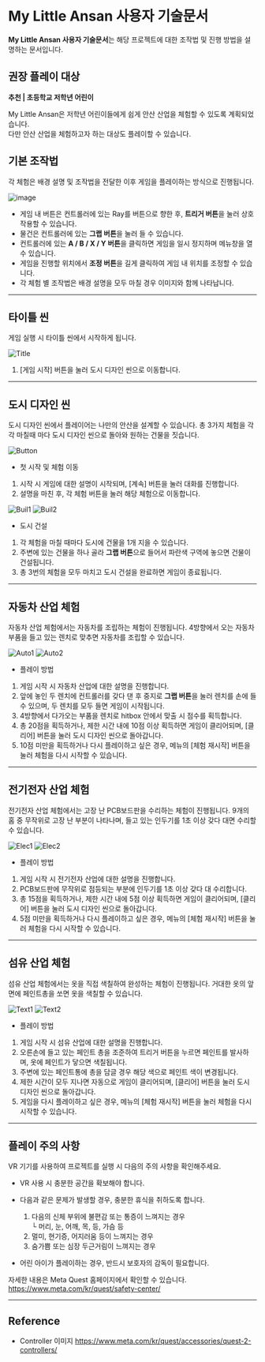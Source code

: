 # My Little Ansan 사용자 기술문서
**My Little Ansan 사용자 기술문서**는 해당 프로젝트에 대한 조작법 및 진행 방법을 설명하는 문서입니다.
   

## 권장 플레이 대상

**추천 | 초등학교 저학년 어린이** 

My Little Ansan은 저학년 어린이들에게 쉽게 안산 산업을 체험할 수 있도록 계획되었습니다.   
다만 안산 산업을 체험하고자 하는 대상도 플레이할 수 있습니다.

## 기본 조작법
각 체험은 배경 설명 및 조작법을 전달한 이후 게임을 플레이하는 방식으로 진행됩니다.

![image](https://github.com/DevNeo-org/2024_MyLittleAnsan_VR/assets/70852326/9105db53-4190-43aa-b1b0-43a69804f48d)


 - 게임 내 버튼은 컨트롤러에 있는 Ray를 버튼으로 향한 후, **트리거 버튼**을 눌러 상호작용할 수 있습니다.
 - 물건은 컨트롤러에 있는 **그랩 버튼**을 눌러 들 수 있습니다.
 - 컨트롤러에 있는 **A / B / X / Y 버튼**을 클릭하면 게임을 일시 정지하며 메뉴창을 열 수 있습니다.
 - 게임을 진행할 위치에서 **조정 버튼**을 길게 클릭하여 게임 내 위치를 조정할 수 있습니다.
 - 각 체험 별 조작법은 배경 설명을 모두 마칠 경우 이미지와 함께 나타납니다.

---

## 타이틀 씬
 게임 실행 시 타이틀 씬에서 시작하게 됩니다.

![Title](./Images/title.png)
1. [게임 시작] 버튼을 눌러 도시 디자인 씬으로 이동합니다.


---


## 도시 디자인 씬
 도시 디자인 씬에서 플레이어는 나만의 안산을 설계할 수 있습니다. 총 3가지 체험을 각각 마칠때 마다 도시 디자인 씬으로 돌아와 원하는 건물을 짓습니다.

![Button](./Images/button.png)
 * 첫 시작 및 체험 이동
  1. 시작 시 게임에 대한 설명이 시작되며, [계속] 버튼을 눌러 대화를 진행합니다.
  2. 설명을 마친 후, 각 체험 버튼을 눌러 해당 체험으로 이동합니다.


![Buil1](./Images/bu1.png) ![Buil2](./Images/bu2.png)
 * 도시 건설
 1. 각 체험을 마칠 때마다 도시에 건물을 1개 지을 수 있습니다.
 2. 주변에 있는 건물을 하나 골라 **그랩 버튼**으로 들어서 파란색 구역에 놓으면 건물이 건설됩니다.
 3. 총 3번의 체험을 모두 마치고 도시 건설을 완료하면 게임이 종료됩니다.

---

## 자동차 산업 체험
자동차 산업 체험에서는 자동차를 조립하는 체험이 진행됩니다. 4방향에서 오는 자동차 부품을 들고 있는 렌치로 맞추면 자동차를 조립할 수 있습니다.

![Auto1](./Images/auto.png) ![Auto2](./Images/auto2.png)
 * 플레이 방법
 1. 게임 시작 시 자동차 산업에 대한 설명을 진행합니다.
 2. 앞에 놓인 두 렌치에 컨트롤러를 갖다 댄 후 중지로 **그랩 버튼**을 눌러 렌치를 손에 들 수 있으며, 두 렌치를 모두 들면 게임이 시작됩니다.
 3. 4방향에서 다가오는 부품을 렌치로 hitbox 안에서 맞출 시 점수를 획득합니다.
 4. 총 20점을 획득하거나, 제한 시간 내에 10점 이상 획득하면 게임이 클리어되며, [클리어] 버튼을 눌러 도시 디자인 씬으로 돌아갑니다.
 5. 10점 미만을 획득하거나 다시 플레이하고 싶은 경우, 메뉴의 [체험 재시작] 버튼을 눌러 체험을 다시 시작할 수 있습니다.

---

## 전기전자 산업 체험
전기전자 산업 체험에서는 고장 난 PCB보드판을 수리하는 체험이 진행됩니다. 9개의 홈 중 무작위로 고장 난 부분이 나타나며, 들고 있는 인두기를 1초 이상 갖다 대면 수리할 수 있습니다.

![Elec1](./Images/elec1.png) ![Elec2](./Images/elec2.png)
 * 플레이 방법
 1. 게임 시작 시 전기전자 산업에 대한 설명을 진행합니다.
 2. PCB보드판에 무작위로 점등되는 부분에 인두기를 1초 이상 갖다 대 수리합니다.
 3. 총 15점을 획득하거나, 제한 시간 내에 5점 이상 획득하면 게임이 클리어되며, [클리어] 버튼을 눌러 도시 디자인 씬으로 돌아갑니다.
 4. 5점 미만을 획득하거나 다시 플레이하고 싶은 경우, 메뉴의 [체험 재시작] 버튼을 눌러 체험을 다시 시작할 수 있습니다.

---

## 섬유 산업 체험
섬유 산업 체험에서는 옷을 직접 색칠하여 완성하는 체험이 진행됩니다. 거대한 옷의 앞면에 페인트총을 쏘면 옷을 색칠할 수 있습니다.

![Text1](./Images/txt.png) ![Text2](./Images/txt2.png)
 * 플레이 방법
 1. 게임 시작 시 섬유 산업에 대한 설명을 진행합니다.
 2. 오른손에 들고 있는 페인트 총을 조준하여 트리거 버튼을 누르면 페인트를 발사하며, 옷에 페인트가 닿으면 색칠됩니다.
 3. 주변에 있는 페인트통에 총을 담글 경우 해당 색으로 페인트 색이 변경됩니다.
 4. 제한 시간이 모두 지나면 자동으로 게임이 클리어되며, [클리어] 버튼을 눌러 도시 디자인 씬으로 돌아갑니다.
 5. 게임을 다시 플레이하고 싶은 경우, 메뉴의 [체험 재시작] 버튼을 눌러 체험을 다시 시작할 수 있습니다.

---

## 플레이 주의 사항
VR 기기를 사용하여 프로젝트를 실행 시 다음의 주의 사항을 확인해주세요.

  - VR 사용 시 충분한 공간을 확보해야 합니다.
       
  - 다음과 같은 문제가 발생할 경우, 충분한 휴식을 취하도록 합니다.
    1. 다음의 신체 부위에 불편감 또는 통증이 느껴지는 경우   
       └ 머리, 눈, 어깨, 목, 등, 가슴 등
    2. 멀미, 현기증, 어지러움 등이 느껴지는 경우
    3. 숨가쁨 또는 심장 두근거림이 느껴지는 경우
   
  - 어린 아이가 플레이하는 경우, 반드시 보호자의 감독이 필요합니다.
   
 자세한 내용은 Meta Quest 홈페이지에서 확인할 수 있습니다.   
 https://www.meta.com/kr/quest/safety-center/

---

## Reference
- Controller 이미지 https://www.meta.com/kr/quest/accessories/quest-2-controllers/


 
